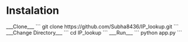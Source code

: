<h1>Instalation</h1>
___Clone___
```
git clone https://github.com/Subha8436/IP_lookup.git
```
___Change Directory___
```
cd IP_lookup
```
___Run___
```
python app.py
```
